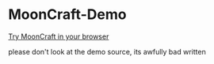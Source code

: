 # MoonCraft-Demo
[Try MoonCraft in your browser](http://m4gnv5.github.io/MoonCraft-Demo/)

please don't look at the demo source, its awfully bad written
